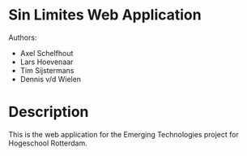 # Sin Limites Web Application

Authors:
- Axel Schelfhout
- Lars Hoevenaar
- Tim Sijstermans
- Dennis v/d Wielen
# Description

This is the web application for the Emerging Technologies project for Hogeschool Rotterdam.
